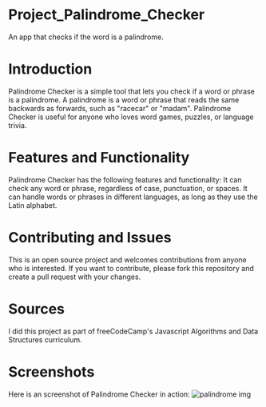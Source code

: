 # Project_Palindrome_Checker
An app that checks if the word is a palindrome.

# Introduction
Palindrome Checker is a simple tool that lets you check if a word or phrase is a palindrome. A palindrome is a word or phrase that reads the same backwards as forwards, such as "racecar" or "madam". Palindrome Checker is useful for anyone who loves word games, puzzles, or language trivia.

# Features and Functionality
Palindrome Checker has the following features and functionality:  It can check any word or phrase, regardless of case, punctuation, or spaces. It can handle words or phrases in different languages, as long as they use the Latin alphabet.

# Contributing and Issues
This is an open source project and welcomes contributions from anyone who is interested. If you want to contribute, please fork this repository and create a pull request with your changes.

# Sources
I did this project as part of freeCodeCamp's Javascript Algorithms and Data Structures curriculum.

# Screenshots
Here is an screenshot of Palindrome Checker in action:
![palindrome img](https://github.com/jeks95/Project_Palindrome_Checker/assets/97796930/ee76d323-b924-4796-b9ac-c6b532727e18)
